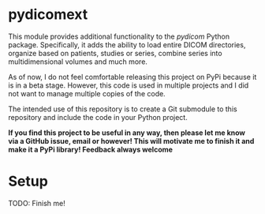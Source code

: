 # pydicomext

This module provides additional functionality to the *pydicom* Python package. Specifically, it adds the ability to load entire DICOM directories, organize based on patients, studies or series, combine series into multidimensional volumes and much more.

As of now, I do not feel comfortable releasing this project on PyPi because it is in a beta stage. However, this code is used in multiple projects and I did not want to manage multiple copies of the code.

The intended use of this repository is to create a Git submodule to this repository and include the code in your Python project.

**If you find this project to be useful in any way, then please let me know via a GitHub issue, email or however! This will motivate me to finish it and make it a PyPi library! Feedback always welcome**

# Setup

TODO: Finish me!
